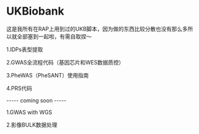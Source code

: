 # UKBiobank
这是我所有在RAP上用到过的UKB脚本，因为做的东西比较分散也没有那么多所以就全部塞到一起啦，有需自取捏～

1.IDPs表型提取

2.GWAS全流程代码（基因芯片和WES数据质控）

3.PheWAS（PheSANT）使用指南

4.PRS代码

----- coming soon -----

1.GWAS with WGS

2.影像BULK数据处理
